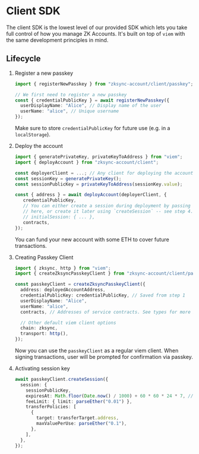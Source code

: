 # Client SDK

The client SDK is the lowest level of our provided SDK which lets you take full
control of how you manage ZK Accounts. It's built on top of `viem` with the same
development principles in mind.

## Lifecycle

1. Register a new passkey

   ```ts
   import { registerNewPasskey } from "zksync-account/client/passkey";

   // We first need to register a new passkey
   const { credentialPublicKey } = await registerNewPasskey({
     userDisplayName: "Alice", // Display name of the user
     userName: "alice", // Unique username
   });
   ```

   Make sure to store `credentialPublicKey` for future use (e.g. in a
   `localStorage`).

2. Deploy the account

   ```ts
   import { generatePrivateKey, privateKeyToAddress } from "viem";
   import { deployAccount } from "zksync-account/client";

   const deployerClient = ...; // Any client for deploying the account, make sure it has enough balance to cover the deployment cost
   const sessionKey = generatePrivateKey();
   const sessionPublicKey = privateKeyToAddress(sessionKey.value);

   const { address } = await deployAccount(deployerClient, {
      credentialPublicKey,
      // You can either create a session during deployment by passing a spec
      // here, or create it later using `createSession` -- see step 4.
      // initialSession: { ... },
      contracts,
   });
   ```

   You can fund your new account with some ETH to cover future transactions.

3. Creating Passkey Client

   ```ts
   import { zksync, http } from "viem";
   import { createZksyncPasskeyClient } from "zksync-account/client/passkey";

   const passkeyClient = createZksyncPasskeyClient({
     address: deployedAccountAddress,
     credentialPublicKey: credentialPublicKey, // Saved from step 1
     userDisplayName: "Alice",
     userName: "alice",
     contracts, // Addresses of service contracts. See types for more information

     // Other default viem client options
     chain: zksync,
     transport: http(),
   });
   ```

   Now you can use the `passkeyClient` as a regular viem client. When signing
   transactions, user will be prompted for confirmation via passkey.

4. Activating session key

   ```ts
   await passkeyClient.createSession({
     session: {
       sessionPublicKey,
       expiresAt: Math.floor(Date.now() / 1000) + 60 * 60 * 24 * 7, // 1 week
       feeLimit: { limit: parseEther("0.01") },
       transferPolicies: [
         {
           target: transferTarget.address,
           maxValuePerUse: parseEther("0.1"),
         },
       ],
     },
   });
   ```
